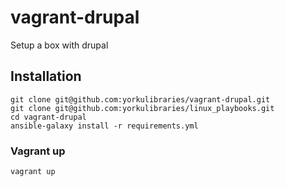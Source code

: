 # vagrant-drupal
Setup a box with drupal

## Installation
```
git clone git@github.com:yorkulibraries/vagrant-drupal.git
git clone git@github.com:yorkulibraries/linux_playbooks.git
cd vagrant-drupal
ansible-galaxy install -r requirements.yml 
```

### Vagrant up
```
vagrant up
```

